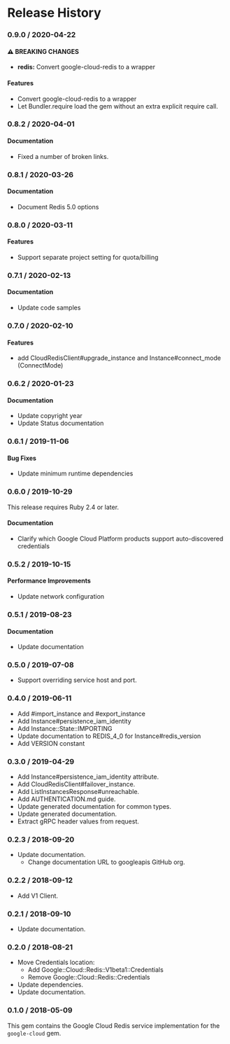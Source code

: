 # Release History

### 0.9.0 / 2020-04-22

#### ⚠ BREAKING CHANGES

* **redis:** Convert google-cloud-redis to a wrapper

#### Features

* Convert google-cloud-redis to a wrapper
* Let Bundler.require load the gem without an extra explicit require call.

### 0.8.2 / 2020-04-01

#### Documentation

* Fixed a number of broken links.

### 0.8.1 / 2020-03-26

#### Documentation

* Document Redis 5.0 options

### 0.8.0 / 2020-03-11

#### Features

* Support separate project setting for quota/billing

### 0.7.1 / 2020-02-13

#### Documentation

* Update code samples

### 0.7.0 / 2020-02-10

#### Features

* add CloudRedisClient#upgrade_instance and Instance#connect_mode (ConnectMode)

### 0.6.2 / 2020-01-23

#### Documentation

* Update copyright year
* Update Status documentation

### 0.6.1 / 2019-11-06

#### Bug Fixes

* Update minimum runtime dependencies

### 0.6.0 / 2019-10-29

This release requires Ruby 2.4 or later.

#### Documentation

* Clarify which Google Cloud Platform products support auto-discovered credentials

### 0.5.2 / 2019-10-15

#### Performance Improvements

* Update network configuration

### 0.5.1 / 2019-08-23

#### Documentation

* Update documentation

### 0.5.0 / 2019-07-08

* Support overriding service host and port.

### 0.4.0 / 2019-06-11

* Add #import_instance and #export_instance
* Add Instance#persistence_iam_identity
* Add Instance::State::IMPORTING
* Update documentation to REDIS_4_0 for Instance#redis_version
* Add VERSION constant

### 0.3.0 / 2019-04-29

* Add Instance#persistence_iam_identity attribute.
* Add CloudRedisClient#failover_instance.
* Add ListInstancesResponse#unreachable.
* Add AUTHENTICATION.md guide.
* Update generated documentation for common types.
* Update generated documentation.
* Extract gRPC header values from request.

### 0.2.3 / 2018-09-20

* Update documentation.
  * Change documentation URL to googleapis GitHub org.

### 0.2.2 / 2018-09-12

* Add V1 Client.

### 0.2.1 / 2018-09-10

* Update documentation.

### 0.2.0 / 2018-08-21

* Move Credentials location:
  * Add Google::Cloud::Redis::V1beta1::Credentials
  * Remove Google::Cloud::Redis::Credentials
* Update dependencies.
* Update documentation.

### 0.1.0 / 2018-05-09

This gem contains the Google Cloud Redis service implementation for the `google-cloud` gem.
